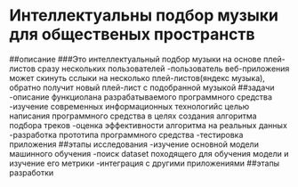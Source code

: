 # Интеллектуальны подбор музыки для общественых пространств
  ##описание
    ###Это интеллектуальный подбор музыки на основе плей-листов сразу нескольких пользователей
    -пользователь веб-приложения может скинуть сслыки на несколько плей-листов(яндекс музыка), обратно получит новый плей-лист с подобранной музыкой
  ##задачи
    -описание функциолана разрабатываемого программного средства
    -изучение современных информационных технологийс целью написания программного средства в целях создания алгоритма подбора треков
    -оценка эффективности алгоритма на реальных данных
    -разработка прототипа программного средства
    -тестировка приложения
  ##этапы исследования
    -изучение основной модели машинного обучения
    -поиск dataset походящего для обучения модели и изучение его метрики
    -интеграция с другими приложениями
  ##этапы разработки
